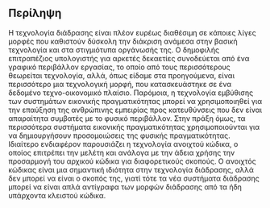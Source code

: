 ## Περίληψη 

Η τεχνολογία διάδρασης είναι πλέον ευρέως διαθέσιμη σε κάποιες λίγες μορφές 
που καθιστούν δύσκολη την διάκριση ανάμεσα στην βασική τεχνολογία και στα στιγμιότυπα οργάνωσής της. 
Ο δημοφιλής επιτραπέζιος υπολογιστής για αρκετές δεκαετίες συνοδεύεται από ένα γραφικό περιβάλλον εργασίας, 
το οποίο από τους περισσότερους θεωρείται τεχνολογία, αλλά, όπως είδαμε στα προηγούμενα, 
είναι περισσότερο μια τεχνολογική μορφή, 
που κατασκευάστηκε σε ένα δεδομένο τεχνο-οικονομικό πλαίσιο. 
Παρόμοια, η τεχνολογία εμβύθισης των συστημάτων εικονικής πραγματικότητας 
μπορεί να χρησιμοποιηθεί για την επαύξηση της ανθρώπινης εμπειρίας 
προς κατευθύνσεις που δεν είναι απαραίτητα συμβατές με το φυσικό περιβάλλον. 
Στην πράξη όμως, τα περισσότερα συστήματα εικονικής πραγματικότητας 
χρησιμοποιούνται για να δημιουργήσουν προσομοιώσεις της φυσικής πραγματικότητας. 
Ιδιαίτερο ενδιαφέρον παρουσιάζει η τεχνολογία ανοιχτού κώδικα, 
ο οποίος επιτρέπει την μελέτη και ανάλογα με την άδεια χρήσης 
την προσαρμογή του αρχικού κώδικα για διαφορετικούς σκοπούς. 
Ο ανοιχτός κώδικας είναι μια σημαντική ιδιότητα στην τεχνολογία διάδρασης, 
αλλά δεν μπορεί να είναι ο σκοπός της, 
γιατί τότε τα νέα συστήματα διάδρασης μπορεί να είναι απλά αντίγραφα 
των μορφών διάδρασης από τα ήδη υπάρχοντα κλειστού κώδικα.

